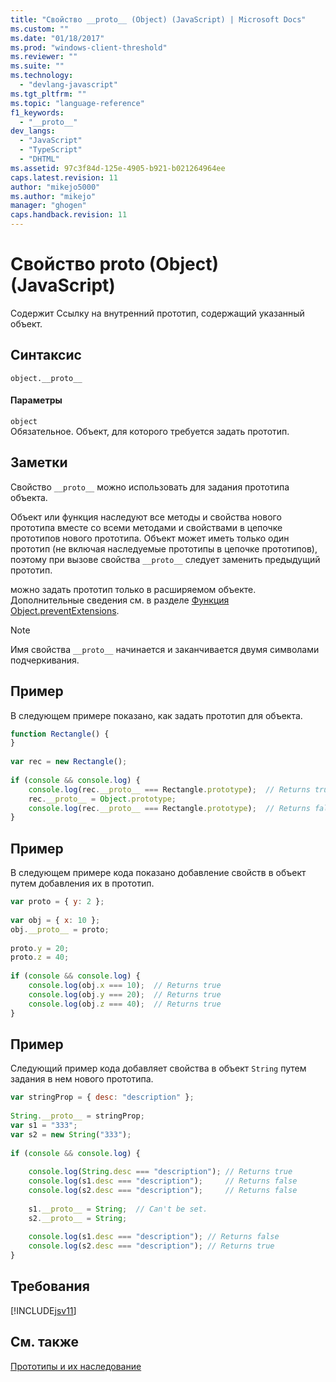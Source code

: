 ```yaml
---
title: "Свойство __proto__ (Object) (JavaScript) | Microsoft Docs"
ms.custom: ""
ms.date: "01/18/2017"
ms.prod: "windows-client-threshold"
ms.reviewer: ""
ms.suite: ""
ms.technology: 
  - "devlang-javascript"
ms.tgt_pltfrm: ""
ms.topic: "language-reference"
f1_keywords: 
  - "__proto__"
dev_langs: 
  - "JavaScript"
  - "TypeScript"
  - "DHTML"
ms.assetid: 97c3f84d-125e-4905-b921-b021264964ee
caps.latest.revision: 11
author: "mikejo5000"
ms.author: "mikejo"
manager: "ghogen"
caps.handback.revision: 11
---
```

# Свойство __proto__ (Object) (JavaScript)
Содержит Ссылку на внутренний прототип, содержащий указанный объект.  
  
## Синтаксис  
  
```  
object.__proto__  
```  
  
#### Параметры  
 `object`  
 Обязательное.  Объект, для которого требуется задать прототип.  
  
## Заметки  
 Свойство `__proto__` можно использовать для задания прототипа объекта.  
  
 Объект или функция наследуют все методы и свойства нового прототипа вместе со всеми методами и свойствами в цепочке прототипов нового прототипа.  Объект может иметь только один прототип \(не включая наследуемые прототипы в цепочке прототипов\), поэтому при вызове свойства `__proto__` следует заменить предыдущий прототип.  
  
 можно задать прототип только в расширяемом объекте.  Дополнительные сведения см. в разделе [Функция Object.preventExtensions](../../javascript/reference/object-preventextensions-function-javascript.md).  
  
> [!NOTE]
>  Имя свойства `__proto__` начинается и заканчивается двумя символами подчеркивания.  
  
## Пример  
 В следующем примере показано, как задать прототип для объекта.  
  
```javascript  
function Rectangle() {  
}  
  
var rec = new Rectangle();  
  
if (console && console.log) {  
    console.log(rec.__proto__ === Rectangle.prototype);  // Returns true  
    rec.__proto__ = Object.prototype;  
    console.log(rec.__proto__ === Rectangle.prototype);  // Returns false  
}  
```  
  
## Пример  
 В следующем примере кода показано добавление свойств в объект путем добавления их в прототип.  
  
```javascript  
var proto = { y: 2 };  
  
var obj = { x: 10 };  
obj.__proto__ = proto;  
  
proto.y = 20;  
proto.z = 40;  
  
if (console && console.log) {  
    console.log(obj.x === 10);  // Returns true  
    console.log(obj.y === 20);  // Returns true  
    console.log(obj.z === 40);  // Returns true  
}  
```  
  
## Пример  
 Следующий пример кода добавляет свойства в объект `String` путем задания в нем нового прототипа.  
  
```javascript  
var stringProp = { desc: "description" };  
  
String.__proto__ = stringProp;  
var s1 = "333";  
var s2 = new String("333");  
  
if (console && console.log) {  
  
    console.log(String.desc === "description"); // Returns true  
    console.log(s1.desc === "description");     // Returns false  
    console.log(s2.desc === "description");     // Returns false  
  
    s1.__proto__ = String;  // Can't be set.  
    s2.__proto__ = String;  
  
    console.log(s1.desc === "description"); // Returns false  
    console.log(s2.desc === "description"); // Returns true  
}  
```  
  
## Требования  
 [!INCLUDE[jsv11](../../javascript/reference/includes/jsv11-md.md)]  
  
## См. также  
 [Прототипы и их наследование](../../javascript/advanced/prototypes-and-prototype-inheritance.md)